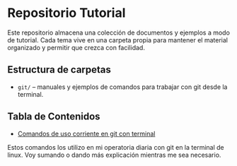 # Repositorio Tutorial

Este repositorio almacena una colección de documentos y ejemplos a modo de tutorial. Cada tema vive en una carpeta propia para mantener el material organizado y permitir que crezca con facilidad.

## Estructura de carpetas

- `git/` – manuales y ejemplos de comandos para trabajar con git desde la terminal.

## Tabla de Contenidos

- [Comandos de uso corriente en git con terminal](git/README.md)

Estos comandos los utilizo en mi operatoria diaria con git en la terminal de linux. Voy sumando o dando más explicación mientras me sea necesario.
